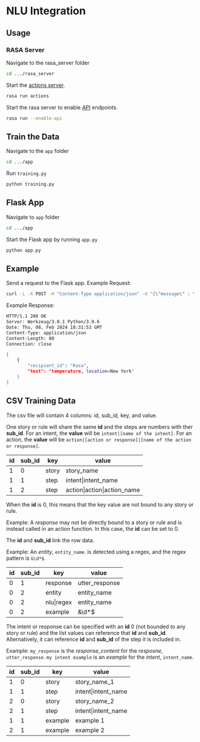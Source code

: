 # NLU Integration

## Usage

### RASA Server
Navigate to the rasa_server folder
```bash
cd .../rasa_server
```

Start the [actions server](https://rasa.com/docs/rasa/action-server/running-action-server/).
```bash
rasa run actions
```

Start the rasa server to enable [API](https://rasa.com/docs/rasa/http-api/) endpoints.
```bash
rasa run --enable-api
```

## Train the Data
Navigate to the `app` folder
```bash
cd .../app
```

Run `training.py`
```bash
python training.py
```

## Flask App
Navigate to `app` folder
```bash
cd .../app
```

Start the Flask app by running `app.py`
```bash
python app.py
```

## Example
Send a request to the Flask app.
Example Request:
```bash
curl -i -X POST -H "Content-Type application/json" -d "{\"message\" : \"what is the tempertature in New York\"}" http://127.0.0.1:5000/rasa
```
Example Response:
```bash
HTTP/1.1 200 OK
Server: Werkzeug/3.0.1 Python/3.9.6
Date: Thu, 08, Feb 2024 18:31:53 GMT
Content-Type: application/json
Content-Length: 80
Connection: close

[
    {
        "recipient_id": "Rasa",
        "text": "temperature, location=New York"
    }
]
```

## CSV Training Data
The csv file will contain 4 columns: id, sub_id, key, and value.

One story or rule will share the same **id** and the steps are numbers with ther **sub_id**.
For an intent, the **value** will be `intent|[name of the intent]`.
For an action, the **value** will be `action|[action or response]|[name of the action or response]`.

id|sub_id|key|value
---|---|---|---
1|0|story|story_name
1|1|step|intent&#124;intent_name
1|2|step|action&#124;action&#124;action_name

When the **id** is 0, this means that the key value are not bound to any story or rule.

Example: A *response* may not be directly bound to a story or rule and is instead called in an action function. In this case, the **id** can be set to 0.

The **id** and **sub_id** link the row data.

Example: An *entity*, `entity_name`. is detected using a regex, and the regex pattern is `&\d*$`.

id|sub_id|key|value
---|---|---|---
0|1|response|utter_response
0|2|entity|entity_name
0|2|nlu&#124;regex|entity_name
0|2|example|&\d*$

The intent or response can be specified with an **id** 0 (not bounded to any story or rule) and the list values can reference that **id** and **sub_id**. Alternatively, it can reference **id** and **sub_id** of the step it is included in.

Example: `my_response` is the *response_content* for the *resposne*, `utter_response`.
`my intent example` is an *example* for the *intent*, `intent_name`.

id|sub_id|key|value
---|---|---|---
1|0|story|story_name_1
1|1|step|intent&#124;intent_name
2|0|story|story_name_2
2|1|step|intent&#124;intent_name
1|1|example|example 1
2|1|example|example 2
